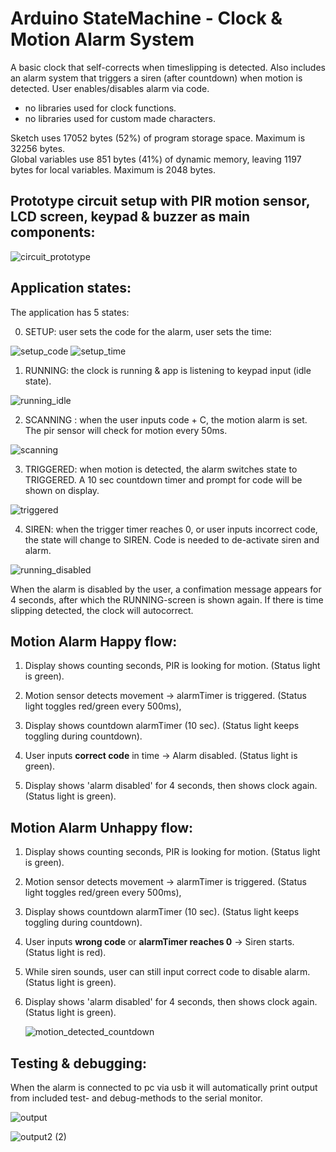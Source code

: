 
# Arduino StateMachine - Clock & Motion Alarm System

A basic clock that self-corrects when timeslipping is detected.
Also includes an alarm system that triggers a siren (after countdown) when motion is detected.
User enables/disables alarm via code.

- no libraries used for clock functions.
- no libraries used for custom made characters.


Sketch uses 17052 bytes (52%) of program storage space. Maximum is 32256 bytes.   
Global variables use 851 bytes (41%) of dynamic memory, leaving 1197 bytes for local variables. Maximum is 2048 bytes.


 
## Prototype circuit setup with PIR motion sensor, LCD screen, keypad & buzzer as main components:

![circuit_prototype](https://github.com/CityTropes/Arduino_StateMachine_Clock_With_Motion_Alarm_System/assets/84394352/6a16e0f8-705d-426d-9070-ce1cce13757e)


## Application states:

The application has 5 states:

0. SETUP: user sets the code for the alarm, user sets the time:
     
![setup_code](https://github.com/CityTropes/Arduino_StateMachine_Clock_With_Motion_Alarm_System/assets/84394352/ee954be5-41bf-41c2-a564-87dc30108f15)
![setup_time](https://github.com/CityTropes/Arduino_StateMachine_Clock_With_Motion_Alarm_System/assets/84394352/ba7f69a0-1a98-446c-8555-889f8c1bb998)


1. RUNNING: the clock is running & app is listening to keypad input (idle state).

 ![running_idle](https://github.com/CityTropes/Arduino_StateMachine_Clock_With_Motion_Alarm_System/assets/84394352/7364fa8b-6f09-4f49-85cf-1fb87e2e03af)


2. SCANNING : when the user inputs code + C, the motion alarm is set. The pir sensor will check for motion every 50ms.

![scanning](https://github.com/CityTropes/Arduino_StateMachine_Clock_With_Motion_Alarm_System/assets/84394352/e97ec30c-01c6-4498-bd50-ecb7c9d4bb08)


3. TRIGGERED: when motion is detected, the alarm switches state to TRIGGERED. A 10 sec countdown timer and prompt for code will be shown on display.

![triggered](https://github.com/CityTropes/Arduino_StateMachine_Clock_With_Motion_Alarm_System/assets/84394352/88a1d1ed-d424-4c74-9c97-f90577a4c9da)


4. SIREN: when the trigger timer reaches 0, or user inputs incorrect code, the state will change to SIREN. Code is needed to de-activate siren and alarm.

![running_disabled](https://github.com/CityTropes/Arduino_StateMachine_Clock_With_Motion_Alarm_System/assets/84394352/135762f7-4610-4dd3-bd75-e994f9e26a42)

When the alarm is disabled by the user, a confimation message appears for 4 seconds, after which the RUNNING-screen is shown again.
If there is time slipping detected, the clock will autocorrect.



## Motion Alarm Happy flow:

1. Display shows counting seconds, PIR is looking for motion.
   (Status light is green).
   
2. Motion sensor detects movement -> alarmTimer is triggered.
   (Status light toggles red/green every 500ms),

3. Display shows countdown alarmTimer (10 sec).
   (Status light keeps toggling during countdown).

4. User inputs **correct code** in time -> Alarm disabled.
   (Status light is green).

5. Display shows 'alarm disabled' for 4 seconds, then shows clock again.
   (Status light is green).


## Motion Alarm Unhappy flow:

1. Display shows counting seconds, PIR is looking for motion.
   (Status light is green).
   
2. Motion sensor detects movement -> alarmTimer is triggered.
   (Status light toggles red/green every 500ms),

3. Display shows countdown alarmTimer (10 sec).
   (Status light keeps toggling during countdown).

4. User inputs **wrong code** or **alarmTimer reaches 0** -> Siren starts.
   (Status light is red).

5. While siren sounds, user can still input correct code to disable alarm.
   (Status light is green).

6. Display shows 'alarm disabled' for 4 seconds, then shows clock again.
   (Status light is green).

   ![motion_detected_countdown](https://github.com/CityTropes/Arduino_Motion_Alarm_System/assets/84394352/172f0ab8-bd34-42bc-a554-9691d3ab465c)


## Testing & debugging:

When the alarm is connected to pc via usb it will automatically print output from included test- and debug-methods to the serial monitor.

![output](https://github.com/CityTropes/Arduino_StateMachine_Clock_With_Motion_Alarm_System/assets/84394352/a5dd2cc8-050e-4d47-885c-a92eaaff0c8d)


![output2 (2)](https://github.com/CityTropes/Arduino_StateMachine_Clock_With_Motion_Alarm_System/assets/84394352/5c971d27-5ce5-4e14-9745-cf442032387c)
